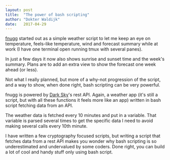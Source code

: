 ```yaml
---
layout: post
title:  "The power of bash scripting"
author: "Dokter Waldijk"
date:   2017-04-29
---
```

[fnugg](https://github.com/dokterw/fnugg) started out as a simple weather script to let me keep an eye on temperature, feels-like temperature, wind and forecast summary while at work (I have one terminal open running tmux with several panes).

In just a few days it now also shows sunrise and sunset time and the week's summary. Plans are to add an extra view to show the forecast one week ahead (or less).

Not what I really planned, but more of a why-not progression of the script, and a way to show, when done right, bash scripting can be very powerful.

fnugg is powered by [Dark Sky](https://darksky.net/dev)'s rest API. Again, a weather app (it's still a script, but with all these functions it feels more like an app) written in bash script fetching data from an API.

The weather data is fetched every 10 minutes and put in a variable. That variable is parsed several times to get the specific data I need to avoid making several calls every 10th minute.

I have written a few cryptography focused scripts, but writing a script that fetches data from a rest API makes you wonder why bash scripting is so underestimated and undervalued by some coders. Done right, you can build a lot of cool and handy stuff only using bash script.
